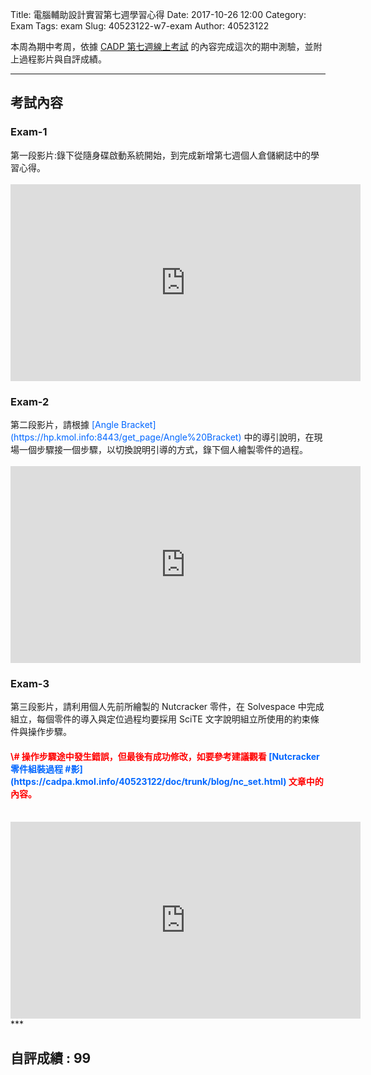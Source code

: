 Title: 電腦輔助設計實習第七週學習心得
Date: 2017-10-26 12:00
Category: Exam
Tags: exam
Slug:  40523122-w7-exam
Author: 40523122

本周為期中考周，依據  <font color="#0066FF">[CADP 第七週線上考試](https://mde1a1.kmol.info/2017fall/doc/trunk/blog/kmol-cadp-w7-exam.html) </font></iframe> 的內容完成這次的期中測驗，並附上過程影片與自評成績。

<!-- PELICAN_END_SUMMARY -->
***
<h2>考試內容</h2>
<h3>Exam-1</h3>
第一段影片:錄下從隨身碟啟動系統開始，到完成新增第七週個人倉儲網誌中的學習心得。<br/><br/>
<iframe width="560" height="315" src="https://www.youtube.com/embed/jClfoL3kKEs" frameborder="0" gesture="media" allowfullscreen ></iframe>
<h3>Exam-2</h3>
第二段影片，請根據 <font color="#0066FF">[Angle Bracket](https://hp.kmol.info:8443/get_page/Angle%20Bracket) </font> 中的導引說明，在現場一個步驟接一個步驟，以切換說明引導的方式，錄下個人繪製零件的過程。<br/><br/>
<iframe width="560" height="315" src="https://www.youtube.com/embed/0XeeGx9-F6E" frameborder="0" gesture="media" allowfullscreen ></iframe>
<h3>Exam-3</h3>
第三段影片，請利用個人先前所繪製的 Nutcracker 零件，在 Solvespace 中完成組立，每個零件的導入與定位過程均要採用 SciTE 文字說明組立所使用的約束條件與操作步驟。<br/>
<h4><font color="	#FF0000">\# 操作步驟途中發生錯誤，但最後有成功修改，如要參考建議觀看  <font color="#0066FF">[Nutcracker 零件組裝過程 #影](https://cadpa.kmol.info/40523122/doc/trunk/blog/nc_set.html) </font></iframe> 文章中的內容。</font></h4><br/>
<iframe width="560" height="315" src="https://www.youtube.com/embed/Z-VYFLzq3Ek" frameborder="0" gesture="media" allowfullscreen ></iframe>
***
<h2>自評成績 : 99</h2>

